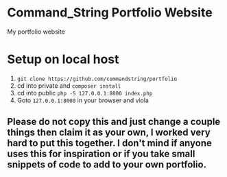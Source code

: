 # Command_String Portfolio Website

My portfolio website
# Setup on local host

1. `git clone https://github.com/commandstring/portfolio`
2. cd into private and `composer install`
3. cd into public `php -S 127.0.0.1:8000 index.php`
4. Goto `127.0.0.1:8000` in your browser and viola

## Please do not copy this and just change a couple things then claim it as your own, I worked very hard to put this together. I don't mind if anyone uses this for inspiration or if you take small snippets of code to add to your own portfolio. ##